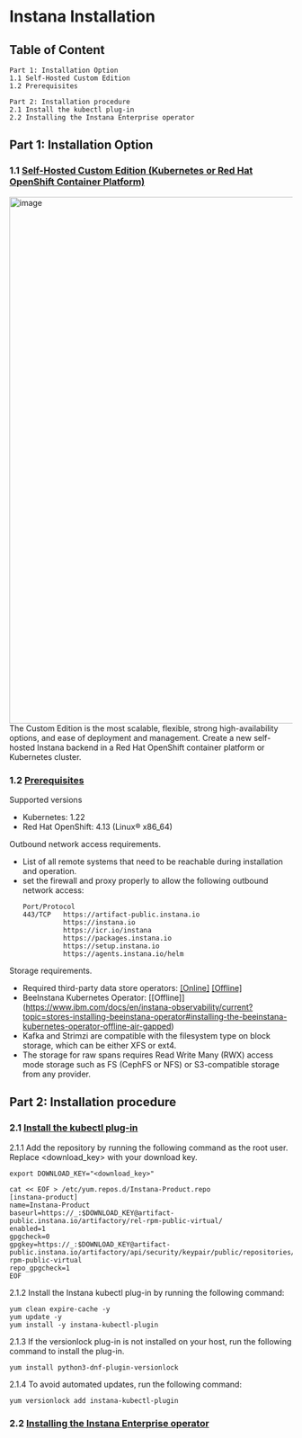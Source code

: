 # Instana Installation

## Table of Content

```
Part 1: Installation Option
1.1 Self-Hosted Custom Edition
1.2 Prerequisites

Part 2: Installation procedure
2.1 Install the kubectl plug-in
2.2 Installing the Instana Enterprise operator
```

## Part 1: Installation Option
### 1.1 [Self-Hosted Custom Edition (Kubernetes or Red Hat OpenShift Container Platform)](https://www.ibm.com/docs/en/instana-observability/current?topic=backend-installation-options#option-2-sitedatakeywordselfkub)
<img width="937" alt="image" src="https://github.com/user-attachments/assets/e1c5a2fd-150e-4117-8884-de755f76226f">
The Custom Edition is the most scalable, flexible, strong high-availability options, and ease of deployment and management. Create a new self-hosted Instana backend in a Red Hat OpenShift container platform or Kubernetes cluster. 

### 1.2 [Prerequisites](https://www.ibm.com/docs/en/instana-observability/current?topic=backend-installing-custom-edition#prerequisites)
Supported versions
- Kubernetes:	1.22
- Red Hat OpenShift: 4.13 (Linux® x86_64)

Outbound network access requirements. 
- List of all remote systems that need to be reachable during installation and operation.
- set the firewall and proxy properly to allow the following outbound network access:
  ```
  Port/Protocol
  443/TCP   https://artifact-public.instana.io
            https://instana.io
            https://icr.io/instana
            https://packages.instana.io
            https://setup.instana.io
            https://agents.instana.io/helm
  ```
Storage requirements.
- Required third-party data store operators: [[Online]](https://www.ibm.com/docs/en/instana-observability/current?topic=64-preparing#preparing-for-online-installation) [[Offline]](https://www.ibm.com/docs/en/instana-observability/current?topic=64-preparing#preparing-for-offline-installation)
- BeeInstana Kubernetes Operator: [[Offline]] (https://www.ibm.com/docs/en/instana-observability/current?topic=stores-installing-beeinstana-operator#installing-the-beeinstana-kubernetes-operator-offline-air-gapped) 
- Kafka and Strimzi are compatible with the filesystem type on block storage, which can be either XFS or ext4.
- The storage for raw spans requires Read Write Many (RWX) access mode storage such as FS (CephFS or NFS) or S3-compatible storage from any provider.

## Part 2: Installation procedure
### 2.1 [Install the kubectl plug-in](https://www.ibm.com/docs/en/instana-observability/current?topic=installing-instana-kubectl-plug-in#sitedatakeywordrhel-or-centos)
2.1.1 Add the repository by running the following command as the root user. Replace <download_key> with your download key.
```
export DOWNLOAD_KEY="<download_key>"

cat << EOF > /etc/yum.repos.d/Instana-Product.repo
[instana-product]
name=Instana-Product
baseurl=https://_:$DOWNLOAD_KEY@artifact-public.instana.io/artifactory/rel-rpm-public-virtual/
enabled=1
gpgcheck=0
gpgkey=https://_:$DOWNLOAD_KEY@artifact-public.instana.io/artifactory/api/security/keypair/public/repositories/rel-rpm-public-virtual
repo_gpgcheck=1
EOF
```

2.1.2 Install the Instana kubectl plug-in by running the following command:
```
yum clean expire-cache -y
yum update -y
yum install -y instana-kubectl-plugin
```

2.1.3 If the versionlock plug-in is not installed on your host, run the following command to install the plug-in.
```
yum install python3-dnf-plugin-versionlock
```

2.1.4 To avoid automated updates, run the following command:
```
yum versionlock add instana-kubectl-plugin
```

### 2.2 [Installing the Instana Enterprise operator](https://www.ibm.com/docs/en/instana-observability/current?topic=installing-instana-enterprise-operator)
